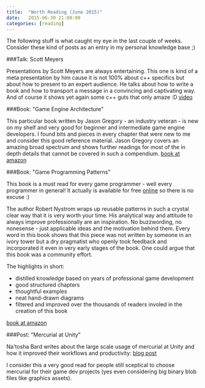 ```yaml
---
title:  "Worth Reading (June 2015)"
date:   2015-06-30 21:00:00
categories: [reading]
---
```


The following stuff is what caught my eye in the last couple of weeks. Consider these kind of posts as an entry in my personal knowledge base ;)

###Talk: Scott Meyers

Presentations by Scott Meyers are always entertaining. 
This one is kind of a meta presentation by him cause it is not 100% about c++ specifics but about how to present to an expert audience. 
He talks about how to write a book and how to transport a message in a convincing and captivating way. And of course it shows yet again some c++ guts that only amaze :D
[video](https://www.youtube.com/watch?v=smqT9Io_bKo)

###Book: "Game Engine Architecture"

This particular book written by Jason Gregory - an industry veteran - is new on my shelf and very good for beginner and intermediate game engine developers. 
I found bits and pieces in every chapter that were new to me and consider this good reference material.
Jason Gregory covers an amazing broad spectrum and shows further readings for most of the in depth details that cannot be covered in such a compendium.
[book at amazon](http://www.amazon.com/Engine-Architecture-Second-Jason-Gregory/dp/1466560010)

###Book: "Game Programming Patterns"

This book is a must read for every game programmer - well every programmer in general! It actually is available for free [online](http://gameprogrammingpatterns.com/) so there is no excuse :)

The author Robert Nystrom wraps up reusable patterns in such a crystal clear way that it is very worth your time. His analytical way and attitude to always improve professionally are an inspiration. No buzzwording, no nonesense - just applicable ideas and the motivation behind them. Every word in this book shows that this piece was not written by someone in an ivory tower but a dry pragmatist who openly took feedback and incorporated it even in very early stages of the book. One could argue that this book was a community effort.

The highlights in short:
* distilled knowledge based on years of professional game development
* good structured chapters
* thoughtful examples
* neat hand-drawn diagrams
* filtered and improved over the thousands of readers involed in the creation of this book

[book at amazon](http://www.amazon.com/Game-Programming-Patterns-Robert-Nystrom/dp/0990582906)

###Post: "Mercurial at Unity"

Na'tosha Bard writes about the large scale usage of mercurial at Unity and how it improved their workflows and productivity:
[blog post](http://natoshabard.com/post/122632480712/mercurial-at-unity)

I consider this a very good read for people still sceptical to choose mercurial for their game dev projects (yes even considering big binary blob files like graphics assets).
